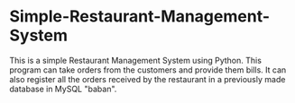 # Simple-Restaurant-Management-System
This is a simple Restaurant Management System using Python. This program can take orders from the customers and provide them bills.  It can also register all the orders received by the restaurant in a previously made database in MySQL "baban".
